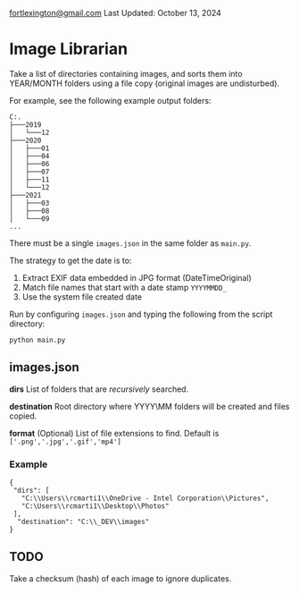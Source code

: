fortlexington@gmail.com
Last Updated: October 13, 2024

# Image Librarian

Take a list of directories containing images, and sorts them into YEAR/MONTH folders using 
a file copy (original images are undisturbed).

For example, see the following example output folders: 
    
    C:.
    ├───2019
    │   └───12
    ├───2020
    │   ├───01
    │   ├───04
    │   ├───06
    │   ├───07
    │   ├───11
    │   └───12
    ├───2021
    │   ├───03
    │   ├───08
    │   └───09
    ...

There must be a single `images.json` in the same folder as `main.py`.

The strategy to get the date is to:

1. Extract EXIF data embedded in JPG format (DateTimeOriginal)
2. Match file names that start with a date stamp  `YYYYMMDD_`
3. Use the system file created date

Run by configuring `images.json` and typing the following from the script directory:

```python main.py```

## images.json

**dirs** List of folders that are *recursively* searched.

**destination** Root directory where YYYY\MM folders will be created and files copied.

**format** (Optional) List of file extensions to find. Default is `['.png','.jpg','.gif','mp4']`

### Example

    {
     "dirs": [
       "C:\\Users\\rcmarti1\\OneDrive - Intel Corporation\\Pictures",
       "C:\Users\\rcmarti1\\Desktop\\Photos"
     ],
      "destination": "C:\\_DEV\\images"
    }

## TODO

Take a checksum (hash) of each image to ignore duplicates.
